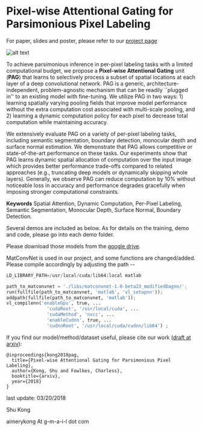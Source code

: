 # Pixel-wise Attentional Gating for Parsimonious Pixel Labeling

For paper, slides and poster, please refer to our [project page](http://www.ics.uci.edu/~skong2/PAG.html "pixel-attentional-gating")


![alt text](http://www.ics.uci.edu/~skong2/image/PAG_splashFigure.png "visualization")


To achieve parsimonious inference in per-pixel labeling tasks with a limited
computational budget, we propose a **Pixel-wise Attentional Gating** unit
(**PAG**) that learns to selectively process a subset of spatial
locations at each layer of a deep convolutional network.  PAG is a generic,
architecture-independent, problem-agnostic mechanism that can be readily
``plugged in'' to an existing model with fine-tuning.  We utilize PAG in two
ways: 1) learning spatially varying pooling fields that improve model
performance without the extra computation cost associated with multi-scale
pooling, and 2) learning a dynamic computation policy for each pixel to
decrease total computation while maintaining accuracy.


We extensively evaluate PAG on a variety of per-pixel labeling tasks, including
semantic segmentation, boundary detection, monocular depth and surface normal
estimation.  We demonstrate that PAG allows competitive or state-of-the-art
performance on these tasks.  Our experiments show that PAG learns dynamic
spatial allocation of computation over the input image which provides better
performance trade-offs compared to related approaches (e.g., truncating deep
models or dynamically skipping whole layers).  Generally, we observe PAG can
reduce computation by $10\%$ without noticeable loss in accuracy and
performance degrades gracefully when imposing stronger computational constraints.

**Keywords** Spatial Attention, Dynamic Computation, Per-Pixel Labeling, Semantic
Segmentation, Monocular Depth, Surface Normal, Boundary Detection.


Several demos are included as below.
As for details on the training, demo and code, please go into each demo folder.



Please download those models from the [google drive](https://drive.google.com/drive/folders/XXXXXXX).





MatConvNet is used in our project, and some functions are changed/added. Please compile accordingly by adjusting the path --

```python
LD_LIBRARY_PATH=/usr/local/cuda/lib64:local matlab 

path_to_matconvnet = './libs/matconvnet-1.0-beta23_modifiedDagnn/';
run(fullfile(path_to_matconvnet, 'matlab', 'vl_setupnn'));
addpath(fullfile(path_to_matconvnet, 'matlab'));
vl_compilenn('enableGpu', true, ...
               'cudaRoot', '/usr/local/cuda', ...
               'cudaMethod', 'nvcc', ...
               'enableCudnn', true, ...
               'cudnnRoot', '/usr/local/cuda/cudnn/lib64') ;

```


If you find our model/method/dataset useful, please cite our work ([draft at arxiv](https://arxiv.org/abs/XXXXXX)):

    @inproceedings{kong2018pag,
      title={Pixel-wise Attentional Gating for Parsimonious Pixel Labeling},
      author={Kong, Shu and Fowlkes, Charless},
      booktitle={arxiv},
      year={2018}
    }



last update: 03/20/2018

Shu Kong

aimerykong At g-m-a-i-l dot com

